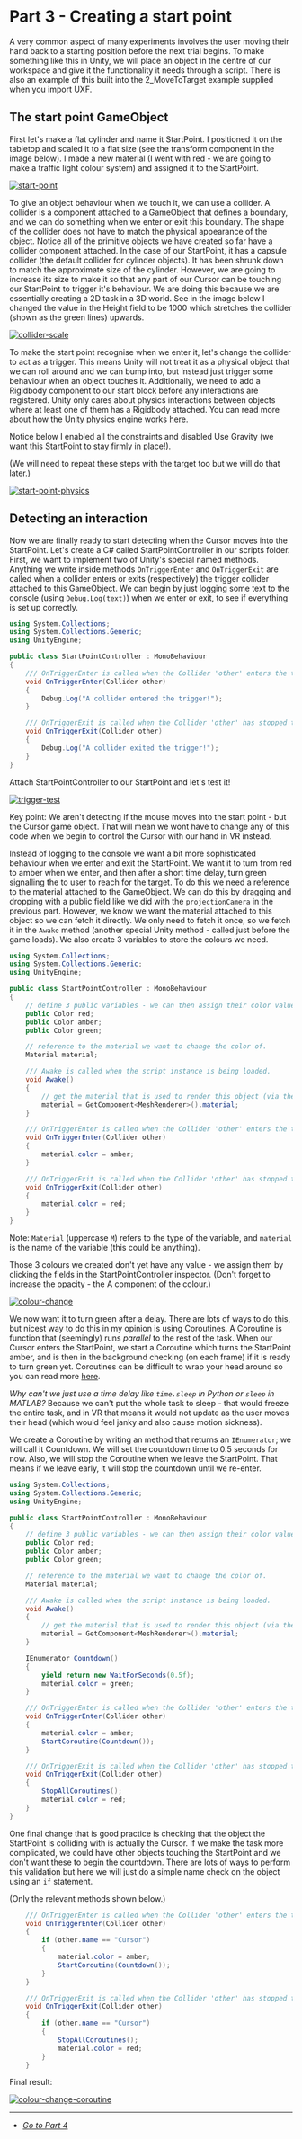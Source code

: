 # Part 3 - Creating a start point

A very common aspect of many experiments involves the user moving their hand back to a starting position before the next trial begins. To make something like this in Unity, we will place an object in the centre of our workspace and give it the functionality it needs through a script. There is also an example of this built into the 2_MoveToTarget example supplied when you import UXF.

## The start point GameObject

First let's make a flat cylinder and name it StartPoint. I positioned it on the tabletop and scaled it to a flat size (see the transform component in the image below). I made a new material (I went with red - we are going to make a traffic light colour system) and assigned it to the StartPoint.

[![start-point](/uxf-tutorial/images/start-point.png)](/uxf-tutorial/images/start-point.png)

To give an object behaviour when we touch it, we can use a collider. A collider is a component attached to a GameObject that defines a boundary, and we can do something when we enter or exit this boundary. The shape of the collider does not have to match the physical appearance of the object. Notice all of the primitive objects we have created so far have a collider component attached. In the case of our StartPoint, it has a capsule collider (the default collider for cylinder objects). It has been shrunk down to match the approximate size of the cylinder. However, we are going to increase its size to make it so that any part of our Cursor can be touching our StartPoint to trigger it's behaviour. We are doing this because we are essentially creating a 2D task in a 3D world. See in the image below I changed the value in the Height field to be 1000 which stretches the collider (shown as the green lines) upwards. 

[![collider-scale](/uxf-tutorial/images/collider-scale.png)](/uxf-tutorial/images/collider-scale.png)

To make the start point recognise when we enter it, let's change the collider to act as a trigger. This means Unity will not treat it as a physical object that we can roll around and we can bump into, but instead just trigger some behaviour when an object touches it. Additionally, we need to add a Rigidbody component to our start block before any interactions are registered. Unity only cares about physics interactions between objects where at least one of them has a Rigidbody attached. You can read more about how the Unity physics engine works [here](https://docs.unity3d.com/Manual/CollidersOverview.html).

Notice below I enabled all the constraints and disabled Use Gravity (we want this StartPoint to stay firmly in place!). 

(We will need to repeat these steps with the target too but we will do that later.)

[![start-point-physics](/uxf-tutorial/images/start-point-physics.png)](/uxf-tutorial/images/start-point-physics.png)

## Detecting an interaction

Now we are finally ready to start detecting when the Cursor moves into the StartPoint. Let's create a C# called StartPointController in our scripts folder. First, we want to implement two of Unity's special named methods. Anything we write inside methods `OnTriggerEnter` and `OnTriggerExit` are called when a collider enters or exits (respectively) the trigger collider attached to this GameObject. We can begin by just logging some text to the console (using `Debug.Log(text)`) when we enter or exit, to see if everything is set up correctly.

```cs
using System.Collections;
using System.Collections.Generic;
using UnityEngine;

public class StartPointController : MonoBehaviour
{
    /// OnTriggerEnter is called when the Collider 'other' enters the trigger.
    void OnTriggerEnter(Collider other)
    {
        Debug.Log("A collider entered the trigger!");
    }

    /// OnTriggerExit is called when the Collider 'other' has stopped touching the trigger.
    void OnTriggerExit(Collider other)
    {      
        Debug.Log("A collider exited the trigger!");
    }
}
```

Attach StartPointController to our StartPoint and let's test it!

[![trigger-test](/uxf-tutorial/images/trigger-test.gif)](/uxf-tutorial/images/trigger-test.gif)

Key point: We aren't detecting if the mouse moves into the start point - but the Cursor game object. That will mean we wont have to change any of this code when we begin to control the Cursor with our hand in VR instead.

Instead of logging to the console we want a bit more sophisticated behaviour when we enter and exit the StartPoint. We want it to turn from red to amber when we enter, and then after a short time delay, turn green signalling the to user to reach for the target. To do this we need a reference to the material attached to the GameObject. We can do this by dragging and dropping with a public field like we did with the `projectionCamera` in the previous part. However, we know we want the material attached to this object so we can fetch it directly. We only need to fetch it once, so we fetch it in the `Awake` method (another special Unity method - called just before the game loads). We also create 3 variables to store the colours we need.

```cs
using System.Collections;
using System.Collections.Generic;
using UnityEngine;

public class StartPointController : MonoBehaviour
{
    // define 3 public variables - we can then assign their color values in the inspector.
    public Color red;
    public Color amber;
    public Color green;

    // reference to the material we want to change the color of.
    Material material;

    /// Awake is called when the script instance is being loaded.
    void Awake()
    {
        // get the material that is used to render this object (via the MeshRenderer component)
        material = GetComponent<MeshRenderer>().material;
    }

    /// OnTriggerEnter is called when the Collider 'other' enters the trigger.
    void OnTriggerEnter(Collider other)
    {
        material.color = amber;
    }

    /// OnTriggerExit is called when the Collider 'other' has stopped touching the trigger.
    void OnTriggerExit(Collider other)
    {      
        material.color = red;        
    }
}
```

Note: `Material` (uppercase `M`) refers to the type of the variable, and `material` is the name of the variable (this could be anything). 

Those 3 colours we created don't yet have any value - we assign them by clicking the fields in the StartPointController inspector. (Don't forget to increase the opacity - the A component of the colour.) 

[![colour-change](/uxf-tutorial/images/colour-change.gif)](/uxf-tutorial/images/colour-change.gif)

We now want it to turn green after a delay. There are lots of ways to do this, but nicest way to do this in my opinion is using Coroutines. A Coroutine is function that (seemingly) runs *parallel* to the rest of the task. When our Cursor enters the StartPoint, we start a Coroutine which turns the StartPoint amber, and is then in the background checking (on each frame) if it is ready to turn green yet. Coroutines can be difficult to wrap your head around so you can read more [here](https://docs.unity3d.com/Manual/Coroutines.html).

*Why can't we just use a time delay like `time.sleep` in Python or `sleep` in MATLAB?* Because we can't put the whole task to sleep - that would freeze the entire task, and in VR that means it would not update as the user moves their head (which would feel janky and also cause motion sickness).

We create a Coroutine by writing an method that returns an `IEnumerator`; we will call it Countdown. We will set the countdown time to 0.5 seconds for now. Also, we will stop the Coroutine when we leave the StartPoint. That means if we leave early, it will stop the countdown until we re-enter.

```cs
using System.Collections;
using System.Collections.Generic;
using UnityEngine;

public class StartPointController : MonoBehaviour
{
    // define 3 public variables - we can then assign their color values in the inspector.
    public Color red;
    public Color amber;
    public Color green;

    // reference to the material we want to change the color of.
    Material material;

    /// Awake is called when the script instance is being loaded.
    void Awake()
    {
        // get the material that is used to render this object (via the MeshRenderer component)
        material = GetComponent<MeshRenderer>().material;
    }

    IEnumerator Countdown()
    {
        yield return new WaitForSeconds(0.5f);
        material.color = green;
    }

    /// OnTriggerEnter is called when the Collider 'other' enters the trigger.
    void OnTriggerEnter(Collider other)
    {
        material.color = amber;
        StartCoroutine(Countdown());
    }

    /// OnTriggerExit is called when the Collider 'other' has stopped touching the trigger.
    void OnTriggerExit(Collider other)
    {      
        StopAllCoroutines();
        material.color = red;        
    }
}
```

One final change that is good practice is checking that the object the StartPoint is colliding with is actually the Cursor. If we make the task more complicated, we could have other objects touching the StartPoint and we don't want these to begin the countdown. There are lots of ways to perform this validation but here we will just do a simple name check on the object using an `if` statement. 

(Only the relevant methods shown below.)

```cs
    /// OnTriggerEnter is called when the Collider 'other' enters the trigger.
    void OnTriggerEnter(Collider other)
    {
        if (other.name == "Cursor")
        {
            material.color = amber;
            StartCoroutine(Countdown());    
        }
    }

    /// OnTriggerExit is called when the Collider 'other' has stopped touching the trigger.
    void OnTriggerExit(Collider other)
    {    
        if (other.name == "Cursor")
        {
            StopAllCoroutines();
            material.color = red;
        }  
    }
```

Final result:

[![colour-change-coroutine](/uxf-tutorial/images/colour-change-coroutine.gif)](/uxf-tutorial/images/colour-change-coroutine.gif)

---

* [*Go to Part 4*](/uxf-tutorial/part-4)



